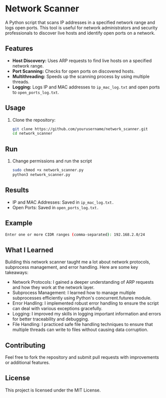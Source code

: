 # Network Scanner

A Python script that scans IP addresses in a specified network range and logs open ports. This tool is useful for network administrators and security professionals to discover live hosts and identify open ports on a network.

## Features

- **Host Discovery:** Uses ARP requests to find live hosts on a specified network range.
- **Port Scanning:** Checks for open ports on discovered hosts.
- **Multithreading:** Speeds up the scanning process by using multiple threads.
- **Logging:** Logs IP and MAC addresses to `ip_mac_log.txt` and open ports to `open_ports_log.txt`.

## Usage

1. Clone the repository:
   ```sh
   git clone https://github.com/yourusername/network_scanner.git
   cd network_scanner
   ```

## Run 

1. Change permissions and run the script
   ```sh
   sudo chmod +x network_scanner.py
   python3 network_scanner.py 
   ```

## Results

- IP and MAC Addresses: Saved in `ip_mac_log.txt.`
- Open Ports: Saved in `open_ports_log.txt.`

## Example

```sh
Enter one or more CIDR ranges (comma-separated): 192.168.2.0/24
```

## What I Learned

Building this network scanner taught me a lot about network protocols, subprocess management, and error handling. Here are some key takeaways:

- Network Protocols: I gained a deeper understanding of ARP requests and how they work at the network layer.
- Subprocess Management: I learned how to manage multiple subprocesses efficiently using Python's concurrent.futures module.
- Error Handling: I implemented robust error handling to ensure the script can deal with various exceptions gracefully.
- Logging: I improved my skills in logging important information and errors for better traceability and debugging.
- File Handling: I practiced safe file handling techniques to ensure that multiple threads can write to files without causing data corruption.

## Contributing

Feel free to fork the repository and submit pull requests with improvements or additional features.

## License

This project is licensed under the MIT License.
